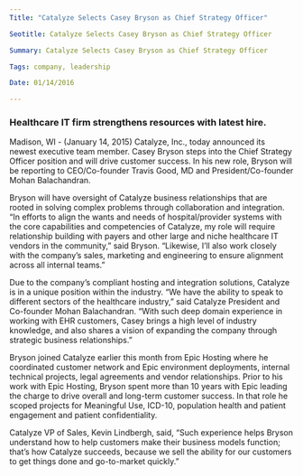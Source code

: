 ```yaml
---
Title: "Catalyze Selects Casey Bryson as Chief Strategy Officer"

Seotitle: Catalyze Selects Casey Bryson as Chief Strategy Officer

Summary: Catalyze Selects Casey Bryson as Chief Strategy Officer

Tags: company, leadership

Date: 01/14/2016

---
```

### Healthcare IT firm strengthens resources with latest hire.

Madison, WI - (January 14, 2015)  Catalyze, Inc., today announced its newest executive team member. Casey Bryson steps into the Chief Strategy Officer position and will drive customer success. In his new role, Bryson will be reporting to CEO/Co-founder Travis Good, MD and President/Co-founder Mohan Balachandran.

Bryson will have oversight of Catalyze business relationships that are rooted in solving complex problems through collaboration and integration. “In efforts to align the wants and needs of hospital/provider systems with the core capabilities and competencies of Catalyze, my role will require relationship building with payers and other large and niche healthcare IT vendors in the community,” said Bryson. “Likewise, I’ll also work closely with the company’s sales, marketing and engineering to ensure alignment across all internal teams.”

Due to the company’s compliant hosting and integration solutions, Catalyze is in a unique position within the industry. “We have the ability to speak to different sectors of the healthcare industry,” said Catalyze President and Co-founder Mohan Balachandran. “With such deep domain experience in working with EHR customers, Casey brings a high level of industry knowledge, and also shares a vision of expanding the company through strategic business relationships.”  

Bryson joined Catalyze earlier this month from Epic Hosting where he coordinated customer network and Epic environment deployments, internal technical projects, legal agreements and vendor relationships. Prior to his work with Epic Hosting, Bryson spent more than 10 years with Epic leading the charge to drive overall and long-term customer success. In that role he scoped projects for Meaningful Use, ICD-10, population health and patient engagement and patient confidentiality.

Catalyze VP of Sales, Kevin Lindbergh, said, “Such experience helps Bryson understand how to help customers make their business models function; that’s how Catalyze succeeds, because we sell the ability for our customers to get things done and go-to-market quickly.”
